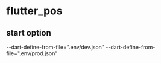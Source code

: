 # flutter_pos

## start option 
--dart-define-from-file=".env/dev.json"
--dart-define-from-file=".env/prod.json"
